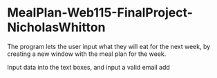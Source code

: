 # MealPlan-Web115-FinalProject-NicholasWhitton
The program lets the user input what they will eat for the next week, by creating a new window with the meal plan for the week.

Input data into the text boxes, and input a valid email add
